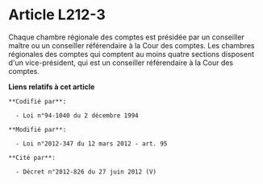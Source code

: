 # Article L212-3

Chaque  chambre régionale des comptes est présidée par un conseiller maître ou  un conseiller référendaire à la Cour des
comptes. Les chambres  régionales des comptes qui comptent au moins quatre sections disposent  d'un vice-président, qui est
un conseiller référendaire à la Cour des  comptes.

**Liens relatifs à cet article**

	**Codifié par**:

	  - Loi n°94-1040 du 2 décembre 1994

	**Modifié par**:

	  - Loi n°2012-347 du 12 mars 2012 - art. 95

	**Cité par**:

	  - Décret n°2012-826 du 27 juin 2012 (V)
